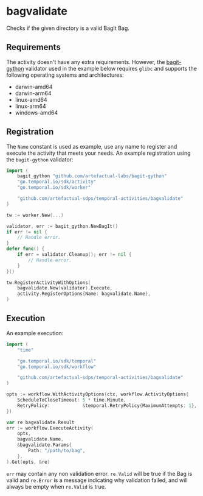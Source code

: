 # bagvalidate

Checks if the given directory is a valid BagIt Bag.

## Requirements

The activity doesn't have any extra requirements. However, the [bagit-gython]
validator used in the example below requires `glibc` and supports the following
operating systems and architectures:

- darwin-amd64
- darwin-arm64
- linux-amd64
- linux-arm64
- windows-amd64

## Registration

The `Name` constant is used as example, use any name to register and execute
the activity that meets your needs. An example registration using the
`bagit-gython` validator:

```go
import (
	bagit_gython "github.com/artefactual-labs/bagit-gython"
	"go.temporal.io/sdk/activity"
	"go.temporal.io/sdk/worker"

	"github.com/artefactual-sdps/temporal-activities/bagvalidate"
)

tw := worker.New(...)

validator, err := bagit_gython.NewBagIt()
if err != nil {
    // Handle error.
}
defer func() {
    if err = validator.Cleanup(); err != nil {
        // Handle error.
    }
}()

tw.RegisterActivityWithOptions(
    bagvalidate.New(validator).Execute,
    activity.RegisterOptions{Name: bagvalidate.Name},
)
```

## Execution

An example execution:

```go
import (
    "time"

    "go.temporal.io/sdk/temporal"
    "go.temporal.io/sdk/workflow"

    "github.com/artefactual-sdps/temporal-activities/bagvalidate"
)

opts := workflow.WithActivityOptions(ctx, workflow.ActivityOptions{
    ScheduleToCloseTimeout: 5 * time.Minute,
    RetryPolicy:            &temporal.RetryPolicy{MaximumAttempts: 1},
})

var re bagvalidate.Result
err := workflow.ExecuteActivity(
    opts,
    bagvalidate.Name,
    &bagvalidate.Params{
        Path: "/path/to/bag",
    },
).Get(opts, &re)
```

`err` may contain any non validation error. `re.Valid` will be true if the Bag
is valid and `re.Error` is a message indicating why validation failed, and will
always be empty when `re.Valid` is true.

[bagit-gython]: https://github.com/artefactual-labs/bagit-gython
